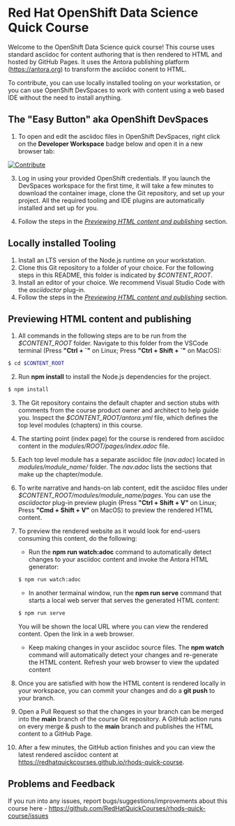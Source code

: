 # Red Hat OpenShift Data Science Quick Course

Welcome to the OpenShift Data Science quick course! This course uses standard asciidoc for content authoring that is then rendered to HTML and hosted by GitHub Pages. It uses the Antora publishing platform (https://antora.org) to transform the asciidoc conent to HTML.

To contribute, you can use locally installed tooling on your workstation, or you can use OpenShift DevSpaces to work with content using a web based IDE without the need to install anything.

## The "Easy Button" aka OpenShift DevSpaces

1. To open and edit the asciidoc files in OpenShift DevSpaces, right click on the **Developer Workspace** badge below and open it in a new browser tab:

[![Contribute](https://www.eclipse.org/che/contribute.svg)](https://devspaces.apps.cluster-bqmpk.bqmpk.sandbox1618.opentlc.com/#https://github.com/RedHatQuickCourses/rhods-quick-course)

3. Log in using your provided OpenShift credentials. If you launch the DevSpaces workspace for the first time, it will take a few minutes to download the container image, clone the Git repository, and set up your project. All the required tooling and IDE plugins are automatically installed and set up for you.

3. Follow the steps in the [*Previewing HTML content and publishing*](#Previewing-HTML-content-and-publishing) section.

## Locally installed Tooling

1. Install an LTS version of the Node.js runtime on your workstation.
2. Clone this Git repository to a folder of your choice. For the following steps in this README, this folder is indicated by *$CONTENT_ROOT*.
3. Install an editor of your choice. We recommend Visual Studio Code with the *asciidoctor* plug-in.
4. Follow the steps in the [*Previewing HTML content and publishing*](#Previewing-HTML-content-and-publishing) section.

## Previewing HTML content and publishing

1. All commands in the following steps are to be run from the *$CONTENT_ROOT* folder. Navigate to this folder from the VSCode terminal (Press **"Ctrl + \`"** on Linux; Press **"Ctrl + Shift + `"** on MacOS):

```bash
$ cd $CONTENT_ROOT
```

2. Run **npm install** to install the Node.js dependencies for the project.

```bash
$ npm install
```

3. The Git repository contains the default chapter and section stubs with comments from the course product owner and architect to help guide you. Inspect the *$CONTENT_ROOT/antora.yml* file, which defines the top level modules (chapters) in this course. 

4. The starting point (index page) for the course is rendered from asciidoc content in the *modules/ROOT/pages/index.adoc* file.

5. Each top level module has a separate asciidoc file (*nav.adoc*) located in *modules/module_name/* folder. The *nav.adoc* lists the sections that make up the chapter/module.

6. To write narrative and hands-on lab content, edit the asciidoc files under *$CONTENT_ROOT/modules/module_name/pages*. You can use the *asciidoctor* plug-in preview plugin (Press **"Ctrl + Shift + V"** on Linux; Press **"Cmd + Shift + V"** on MacOS) to preview the rendered HTML content.

7. To preview the rendered website as it would look for end-users consuming this content, do the following:

    * Run the **npm run watch:adoc** command to automatically detect changes to your asciidoc content and invoke the Antora HTML generator:

    ```bash
    $ npm run watch:adoc
    ```

    * In another termainal window, run the **npm run serve** command that starts a local web server that serves the generated HTML content:

    ```bash
    $ npm run serve
    ```
    You will be shown the local URL where you can view the rendered content. Open the link in a web browser.

    * Keep making changes in your asciidoc source files. The **npm watch** command will automatically detect your changes and re-generate the HTML content. Refresh your web browser to view the updated content

8. Once you are satisfied with how the HTML content is rendered locally in your workspace, you can commit your changes and do a **git push** to your branch.

9. Open a Pull Request so that the changes in your branch can be merged into the **main** branch of the course Git repository. A GitHub action runs on every merge & push to the **main** branch and publishes the HTML content to a GitHub Page.

9. After a few minutes, the GitHub action finishes and you can view the latest rendered asciidoc content at https://redhatquickcourses.github.io/rhods-quick-course.

## Problems and Feedback
If you run into any issues, report bugs/suggestions/improvements about this course here - https://github.com/RedHatQuickCourses/rhods-quick-course/issues
